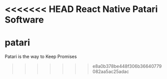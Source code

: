 <<<<<<< HEAD
React Native Patari Software
=======
# patari
Patari is the way to Keep Promises
>>>>>>> e8a0b378be448f306b36640779082aa5ac25adac
